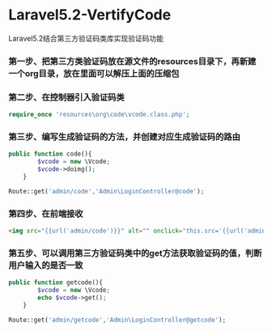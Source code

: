 # Laravel5.2-VertifyCode
Laravel5.2结合第三方验证码类库实现验证码功能
### 第一步、把第三方类验证码放在源文件的resources目录下，再新建一个org目录，放在里面可以解压上面的压缩包
### 第二步、在控制器引入验证码类
```php
require_once 'resources\org\code\vcode.class.php';
```
### 第三步、编写生成验证码的方法，并创建对应生成验证码的路由
```php
public function code(){
        $vcode = new \Vcode;
        $vcode->doimg();
    }
```
```php
Route::get('admin/code','Admin\LoginController@code');
```
### 第四步、在前端接收
```html
<img src="{{url('admin/code')}}" alt="" onclick="this.src='{{url('admin/code')}}?'+Math.random()">
```
### 第五步、可以调用第三方验证码类中的get方法获取验证码的值，判断用户输入的是否一致
```php
public function getcode(){
        $vcode = new \Vcode;
        echo $vcode->get();
    }
```
```php
Route::get('admin/getcode','Admin\LoginController@getcode');
```
